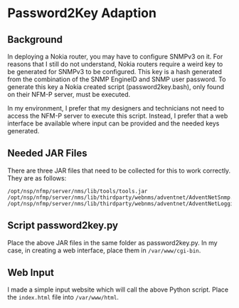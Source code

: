 # Password2Key Adaption

## Background
In deploying a Nokia router, you may have to configure SNMPv3 on it.  For reasons that I still do not understand, Nokia routers require a weird key to be generated for SNMPv3 to be configured.  This key is a hash generated from the combination of the SNMP EngineID and SNMP user password.  To generate this key a Nokia created script (password2key.bash), only found on their NFM-P server, must be executed.  

In my environment, I prefer that my designers and technicians not need to access the NFM-P server to execute this script.  Instead, I prefer that a web interface be available where input can be provided and the needed keys generated.  

## Needed JAR Files
There are three JAR files that need to be collected for this to work correctly.  They are as follows:

    /opt/nsp/nfmp/server/nms/lib/tools/tools.jar
    /opt/nsp/nfmp/server/nms/lib/thirdparty/webnms/adventnet/AdventNetSnmp.jar
    /opt/nsp/nfmp/server/nms/lib/thirdparty/webnms/adventnet/AdventNetLogging.jar

## Script password2key.py
Place the above JAR files in the same folder as password2key.py.  In my case, in creating a web interface, place them in `/var/www/cgi-bin`.

## Web Input
I made a simple input website which will call the above Python script.  Place the `index.html` file into `/var/www/html`.     
